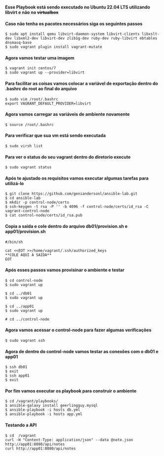 **Esse Playbook está sendo executado no Ubuntu 22.04 LTS utilizando libvirt e não no ~~virtualbox~~**

#### Caso não tenha os pacotes necessários siga os seguintes passos

```
$ sudo apt install qemu libvirt-daemon-system libvirt-clients libxslt-dev libxml2-dev libvirt-dev zlib1g-dev ruby-dev ruby-libvirt ebtables dnsmasq-base
$ sudo vagrant plugin install vagrant-mutate
```


#### Agora vamos testar uma imagem
```
$ vagrant init centos/7
$ sudo vagrant up --provider=libvirt
```

#### Para facilitar as coisas vamos colocar a variável de exportação dentro do .bashrc do root ao final do arquivo
```
$ sudo vim /root/.bashrc
export VAGRANT_DEFAULT_PROVIDER=libvirt
```
#### Agora vamos carregar as variáveis de ambiente novamente
```$ source /root/.bashrc```

#### Para verificar que sua vm está sendo executada
```$ sudo virsh list```

#### Para ver o status do seu vagrant dentro do diretorio execute
```$ sudo vagrant status```

#### Após te ajustado os requisitos vamos executar algumas tarefas para utilizá-lo
```
$ git clone https://github.com/geniandersonl/ansible-lab.git
$ cd ansible-lab
$ mkdir -p control-node/certs
$ ssh-keygen -t rsa -P '' -b 4096 -f control-node/certs/id_rsa -C vagrant-control-node
$ cat control-node/certs/id_rsa.pub
```

#### Copia a saida e cole dentro do arquivo db01/provision.sh e app01/provision.sh
```
#/bin/sh

cat <<EOT >>/home/vagrant/.ssh/authorized_keys
**COLE AQUI A SAIDA**  
EOT
```
#### Após esses passos vamos provisinar o ambiente e testar
```
$ cd control-node
$ sudo vagrant up

$ cd ../db01
$ sudo vagrant up

$ cd ../app01
$ sudo vagrant up

# cd ../control-node
```

#### Agora vamos acessar o control-node para fazer algumas verificações
```
$ sudo vagrant ssh
```

#### Agora de dentro do control-node vamos testar as conexões com o db01 e app01
```
$ ssh db01
$ exit
$ ssh app01
$ exit
```
#### Por fim vamos executar os playbook para construir o ambiente
```
$ cd /vagrant/playbooks/
$ ansible-galaxy install geerlingguy.mysql
$ ansible-playbook -i hosts db.yml
$ ansible-playbook -i hosts app.yml
```

#### Testando a API
```
$ cd  /vagrant
curl -H "Content-Type: application/json" --data @note.json http://app01:8080/api/notes
curl http://app01:8080/api/notes
```